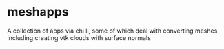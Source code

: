 # meshapps
A collection of apps via chi li, some of which deal with converting meshes including creating vtk clouds with surface normals
